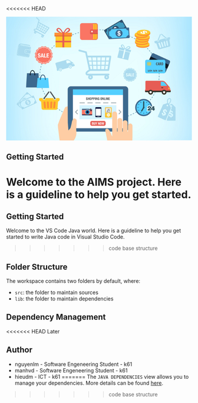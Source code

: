 <<<<<<< HEAD
<p align="center">
  <img src="assets/images/aims_cover_image.png" />
</p>

## Getting Started

Welcome to the AIMS project. Here is a guideline to help you get started.
=======
## Getting Started

Welcome to the VS Code Java world. Here is a guideline to help you get started to write Java code in Visual Studio Code.
>>>>>>> code base structure

## Folder Structure

The workspace contains two folders by default, where:

- `src`: the folder to maintain sources
- `lib`: the folder to maintain dependencies

## Dependency Management

<<<<<<< HEAD
Later

## Author
- nguyenlm - Software Engeneering Student - k61
- manhvd   - Software Engeneering Student - k61
- hieudm   - ICT - k61
=======
The `JAVA DEPENDENCIES` view allows you to manage your dependencies. More details can be found [here](https://github.com/microsoft/vscode-java-pack/blob/master/release-notes/v0.9.0.md#work-with-jar-files-directly).
>>>>>>> code base structure
